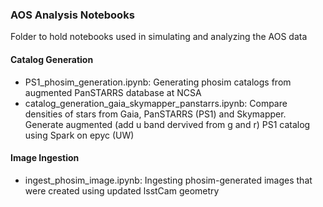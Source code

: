 ### AOS Analysis Notebooks

Folder to hold notebooks used in simulating and analyzing the AOS data

#### Catalog Generation	
- PS1_phosim_generation.ipynb: Generating phosim catalogs from augmented PanSTARRS database at NCSA
- catalog_generation_gaia_skymapper_panstarrs.ipynb: Compare densities of stars from Gaia, PanSTARRS (PS1) and Skymapper. Generate augmented (add u band dervived from g and r) PS1 catalog using Spark on epyc (UW)

#### Image Ingestion
- ingest_phosim_image.ipynb: Ingesting phosim-generated images that were created using updated lsstCam geometry